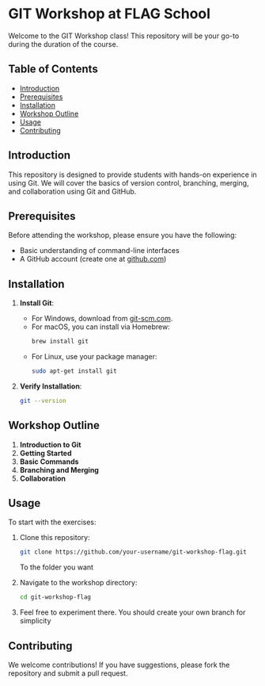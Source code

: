# GIT Workshop at FLAG School

Welcome to the GIT Workshop class! This repository will be your go-to during the duration of the course.

## Table of Contents

- [Introduction](#introduction)
- [Prerequisites](#prerequisites)
- [Installation](#installation)
- [Workshop Outline](#workshop-outline)
- [Usage](#usage)
- [Contributing](#contributing)

## Introduction

This repository is designed to provide students with hands-on experience in using Git. We will cover the basics of version control, branching, merging, and collaboration using Git and GitHub.

## Prerequisites

Before attending the workshop, please ensure you have the following:

- Basic understanding of command-line interfaces
- A GitHub account (create one at [github.com](https://github.com))

## Installation

1. **Install Git**:

   - For Windows, download from [git-scm.com](https://git-scm.com/download/win).
   - For macOS, you can install via Homebrew:
     ```bash
     brew install git
     ```
   - For Linux, use your package manager:
     ```bash
     sudo apt-get install git
     ```

2. **Verify Installation**:
   ```bash
   git --version
   ```

## Workshop Outline

1. **Introduction to Git**
2. **Getting Started**
3. **Basic Commands**
4. **Branching and Merging**
5. **Collaboration**

## Usage

To start with the exercises:

1. Clone this repository:

   ```bash
   git clone https://github.com/your-username/git-workshop-flag.git
   ```

   To the folder you want

2. Navigate to the workshop directory:

   ```bash
   cd git-workshop-flag
   ```

3. Feel free to experiment there. You should create your own branch for simplicity

## Contributing

We welcome contributions! If you have suggestions, please fork the repository and submit a pull request.
